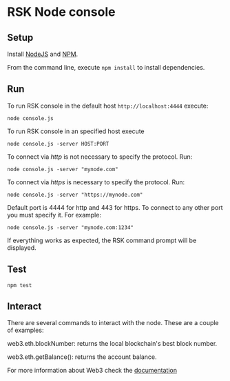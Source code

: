 # RSK Node console

## Setup

Install [NodeJS](https://nodejs.org) and [NPM](https://www.npmjs.com/).

From the command line, execute `npm install` to install dependencies.

## Run

To run RSK console in the default host `http://localhost:4444` execute:

```shell
node console.js
```

To run RSK console in an specified host execute

```shell
node console.js -server HOST:PORT
```

To connect via _http_ is not necessary to specify the protocol. Run:

```shell
node console.js -server "mynode.com"
```

To connect via _https_ is necessary to specify the protocol. Run:

```shell
node console.js -server "https://mynode.com"
```

Default port is 4444 for http and 443 for https. To connect to any other port you must specify it. For example:
```shell
node console.js -server "mynode.com:1234"
```

If everything works as expected, the RSK command prompt will be displayed.

## Test
```shell
npm test
```

## Interact

There are several commands to interact with the node. These are a couple of examples:

web3.eth.blockNumber: returns the local blockchain's best block number.

web3.eth.getBalance(<ACCOUNT ADDRESS>): returns the account balance.

For more information about Web3 check the [documentation](https://github.com/ethereum/wiki/wiki/JavaScript-API)
